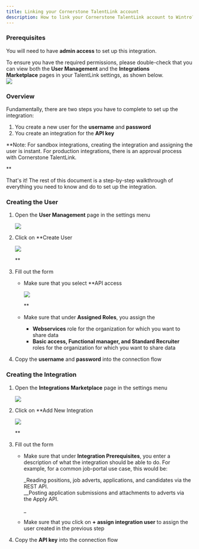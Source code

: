 ```yaml
---
title: Linking your Cornerstone TalentLink account
description: How to link your Cornerstone TalentLink account to Wintro?
---
```


### Prerequisites

You will need to have **admin access** to set up this integration.

To ensure you have the required permissions, please double-check that you can view both the **User Management** and the **Integrations Marketplace** pages in your TalentLink settings, as shown below.  
![](https://help.kombo.dev/hc/article_attachments/24082794123153)

### Overview

Fundamentally, there are two steps you have to complete to set up the integration:

1.  You create a new user for the **username** and **password**
2.  You create an integration for the **API key**

**Note: For sandbox integrations, creating the integration and assigning the user is instant. For production integrations, there is an approval process with Cornerstone TalentLink.  
  
**

That's it! The rest of this document is a step-by-step walkthrough of everything you need to know and do to set up the integration.

### Creating the User

1.  Open the **User Management** page in the settings menu  
      
    ![](https://help.kombo.dev/hc/article_attachments/24082809743505)
2.  Click on **Create User  
      
    ![](https://help.kombo.dev/hc/article_attachments/24082794133009)  
      
    **
3.  Fill out the form
    *   Make sure that you select **API access  
          
        ![](https://help.kombo.dev/hc/article_attachments/24082809752209)  
          
          
        **
    *   Make sure that under **Assigned Roles**, you assign the
        *   **Webservices** role for the organization for which you want to share data
        *   **Basic access, Functional manager, and Standard Recruiter** roles for the organization for which you want to share data
4.  Copy the **username** and **password** into the connection flow

### Creating the Integration

1.  Open the **Integrations Marketplace** page in the settings menu  
      
    ![](https://help.kombo.dev/hc/article_attachments/24082809755409)
2.  Click on **Add New Integration  
      
    ![](https://help.kombo.dev/hc/article_attachments/24082847228049)  
      
    **
3.  Fill out the form
    *   Make sure that under **Integration Prerequisites**, you enter a description of what the integration should be able to do. For example, for a common job-portal use case, this would be:  
          
        _Reading positions, job adverts, applications, and candidates via the REST API.  
        __Posting application submissions and attachments to adverts via the Apply API.  
          
        _
    *   Make sure that you click on **\+ assign integration user** to assign the user created in the previous step
4.  Copy the **API key** into the connection flow
